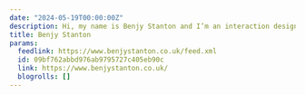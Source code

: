 ```yaml
---
date: "2024-05-19T00:00:00Z"
description: Hi, my name is Benjy Stanton and I’m an interaction designer.
title: Benjy Stanton
params:
  feedlink: https://www.benjystanton.co.uk/feed.xml
  id: 09bf762abbd976ab9795727c405eb90c
  link: https://www.benjystanton.co.uk/
  blogrolls: []
---
```

